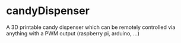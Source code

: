 # candyDispenser
A 3D printable candy dispenser which can be remotely controlled via anything with a PWM output (raspberry pi, arduino, ...)
